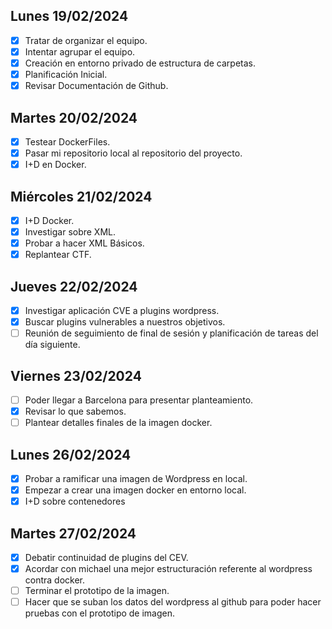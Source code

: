 ## Lunes 19/02/2024

- [X] Tratar de organizar el equipo.
- [X] Intentar agrupar el equipo.
- [X] Creación en entorno privado de estructura de carpetas.
- [X] Planificación Inicial.
- [X] Revisar Documentación de Github.

## Martes 20/02/2024

- [X] Testear DockerFiles.
- [X] Pasar mi repositorio local al repositorio del proyecto.
- [X] I+D en Docker.

## Miércoles 21/02/2024
- [X] I+D Docker.
- [X] Investigar sobre XML.
- [X] Probar a hacer XML Básicos.
- [X] Replantear CTF.

## Jueves 22/02/2024
- [X]  Investigar aplicación CVE a plugins wordpress.
- [X]  Buscar plugins vulnerables a nuestros objetivos.
- [ ]  Reunión de seguimiento de final de sesión y planificación de tareas del día siguiente.

## Viernes 23/02/2024
- [ ]  Poder llegar a Barcelona para presentar planteamiento.
- [X]  Revisar lo que sabemos.
- [ ]  Plantear detalles finales de la imagen docker.

## Lunes 26/02/2024
- [X]  Probar a ramificar una imagen de Wordpress en local.
- [X]  Empezar a crear una imagen docker en entorno local.
- [X]  I+D sobre contenedores

## Martes 27/02/2024
- [X]  Debatir continuidad de plugins del CEV.
- [X]  Acordar con michael una mejor estructuración referente al wordpress contra docker.
- [ ]  Terminar el prototipo de la imagen.
- [ ]  Hacer que se suban los datos del wordpress al github para poder hacer pruebas con el prototipo de imagen.
